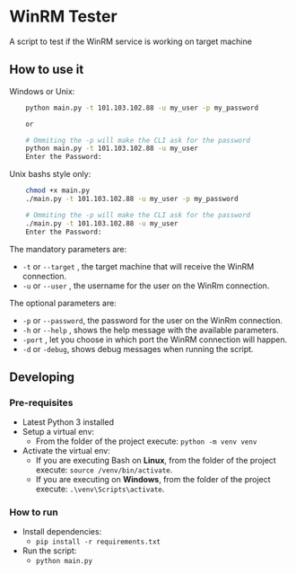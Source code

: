# WinRM Tester

A script to test if the WinRM service is working on target machine

## How to use it

Windows or Unix:

```bash
    python main.py -t 101.103.102.88 -u my_user -p my_password

    or

    # Ommiting the -p will make the CLI ask for the password
    python main.py -t 101.103.102.88 -u my_user
    Enter the Password:
```

Unix bashs style only:

```bash
    chmod +x main.py
    ./main.py -t 101.103.102.88 -u my_user -p my_password

    # Ommiting the -p will make the CLI ask for the password
    ./main.py -t 101.103.102.88 -u my_user
    Enter the Password:
```

The mandatory parameters are:

- `-t` or `--target` , the target machine that will receive the WinRM connection.
- `-u` or `--user` , the username for the user on the WinRm connection.

The optional parameters are:

- `-p` or `--password`, the password for the user on the WinRm connection.
- `-h` or `--help` , shows the help message with the available parameters.
- `-port` , let you choose in which port the WinRM connection will happen.
- `-d` or `-debug`, shows debug messages when running the script.

## Developing

### Pre-requisites

- Latest Python 3 installed
- Setup a virtual env:
  - From the folder of the project execute: `python -m venv venv`
- Activate the virtual env: 
  - If you are executing Bash on **Linux**, from the folder of the project execute: `source /venv/bin/activate`.
  - If you are executing on **Windows**, from the folder of the project execute: `.\venv\Scripts\activate`.

### How to run

- Install dependencies:
  - `pip install -r requirements.txt`
- Run the script:
    - `python main.py`
